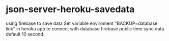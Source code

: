 # json-server-heroku-savedata
using firebase to save data
Set variable enviroment "BACKUP=database link" in heroku app to connect with database firebase public
time sync data default 10 second. 


